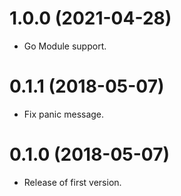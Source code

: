 1.0.0 (2021-04-28)
==================

- Go Module support.

0.1.1 (2018-05-07)
==================

- Fix panic message.

0.1.0 (2018-05-07)
==================

- Release of first version.
